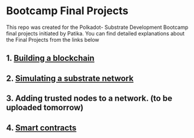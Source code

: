 # Bootcamp Final Projects

This repo was created for the Polkadot- Substrate Development Bootcamp final projects initiated by Patika. You can find detailed explanations about the Final Projects from the links below

## 1. [Building a blockchain](https://github.com/abdullahozkoc/patika_bootcamp_polkadot_final_project/tree/main/BuildingBlockchain)

## 2. [Simulating a substrate network](https://github.com/abdullahozkoc/patika_bootcamp_polkadot_final_project/tree/main/SimulateNetwork)

## 3. Adding trusted nodes to a network.  (to be uploaded tomorrow)

## 4. [Smart contracts](https://github.com/abdullahozkoc/patika_bootcamp_polkadot_final_project/tree/main/flipper)  
  
